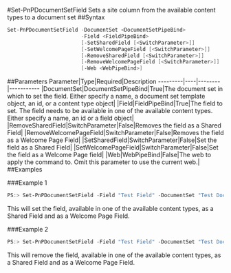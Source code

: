 #Set-PnPDocumentSetField
Sets a site column from the available content types to a document set
##Syntax
```powershell
Set-PnPDocumentSetField -DocumentSet <DocumentSetPipeBind>
                        -Field <FieldPipeBind>
                        [-SetSharedField [<SwitchParameter>]]
                        [-SetWelcomePageField [<SwitchParameter>]]
                        [-RemoveSharedField [<SwitchParameter>]]
                        [-RemoveWelcomePageField [<SwitchParameter>]]
                        [-Web <WebPipeBind>]
```


##Parameters
Parameter|Type|Required|Description
---------|----|--------|-----------
|DocumentSet|DocumentSetPipeBind|True|The document set in which to set the field. Either specify a name, a document set template object, an id, or a content type object|
|Field|FieldPipeBind|True|The field to set. The field needs to be available in one of the available content types. Either specify a name, an id or a field object|
|RemoveSharedField|SwitchParameter|False|Removes the field as a Shared Field|
|RemoveWelcomePageField|SwitchParameter|False|Removes the field as a Welcome Page Field|
|SetSharedField|SwitchParameter|False|Set the field as a Shared Field|
|SetWelcomePageField|SwitchParameter|False|Set the field as a Welcome Page field|
|Web|WebPipeBind|False|The web to apply the command to. Omit this parameter to use the current web.|
##Examples

###Example 1
```powershell
PS:> Set-PnPDocumentSetField -Field "Test Field" -DocumentSet "Test Document Set" -SetSharedField -SetWelcomePageField
```
This will set the field, available in one of the available content types, as a Shared Field and as a Welcome Page Field.

###Example 2
```powershell
PS:> Set-PnPDocumentSetField -Field "Test Field" -DocumentSet "Test Document Set" -RemoveSharedField -RemoveWelcomePageField
```
This will remove the field, available in one of the available content types, as a Shared Field and as a Welcome Page Field.
